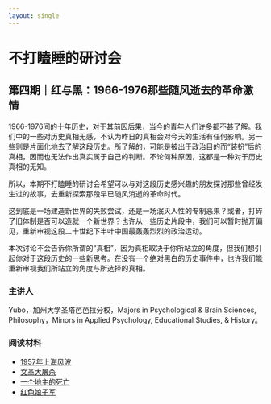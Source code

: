 ```yaml
---
layout: single
---
```


# 不打瞌睡的研讨会

## 第四期｜红与黑：1966-1976那些随风逝去的革命激情

1966-1976间的十年历史，对于其前因后果，当今的青年人们许多都不甚了解。我们中的一些对历史真相无感，不认为昨日的真相会对今天的生活有任何影响。另一些则是片面化地去了解这段历史。所了解的，可能是被出于政治目的而“装扮”后的真相，因而也无法作出真实属于自己的判断。不论何种原因，这都是一种对于历史真相的无知。

所以，本期不打瞌睡的研讨会希望可以与对这段历史感兴趣的朋友探讨那些曾经发生过的故事，去重新探索那段早已随风消逝的革命时代。

这到底是一场建造新世界的失败尝试，还是一场泯灭人性的专制恶果？或者，打碎了旧体制是否可以造就一个新世界？也许从一些历史片段中，我们可以暂时抛开偏见，重新审视这段二十世纪下半叶中国最轰轰烈烈的政治运动。

本次讨论不会告诉你所谓的“真相”，因为真相取决于你所站立的角度，但我们想引起你对于这段历史的一些新思考。在没有一个绝对黑白的历史事件中，也许我们能重新审视我们所站立的角度与所选择的真相。

### 主讲人

Yubo，加州大学圣塔芭芭拉分校，Majors in Psychological & Brain Sciences, Philosophy，Minors in Applied Psychology, Educational Studies, & History。

### 阅读材料

* [1957年上海风波](https://nonapseminars.github.io/files/perry1994shanghai.pdf)
* [文革大屠杀](https://nonapseminars.github.io/files/su2006mass.pdf)
* [一个地主的死亡](https://nonapseminars.github.io/files/he2006death.pdf)
* [红色娘子军](https://nonapseminars.github.io/files/mullis2017aesthetics.pdf)